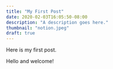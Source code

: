 ```yaml
---
title: "My First Post"
date: 2020-02-03T16:05:50-08:00
description: "A description goes here."
thumbnail: "notion.jpeg"
draft: true
---
```


Here is my first post.

Hello and welcome!

